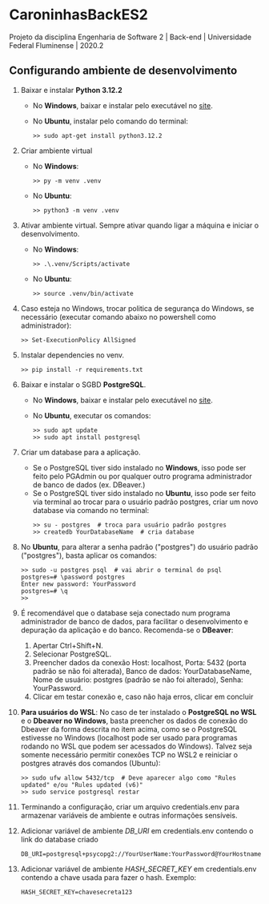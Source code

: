 # CaroninhasBackES2

Projeto da disciplina Engenharia de Software 2 | Back-end | Universidade Federal Fluminense | 2020.2

## Configurando ambiente de desenvolvimento

1. Baixar e instalar **Python 3.12.2**
	- No **Windows**, baixar e instalar pelo executável no [site](https://www.python.org/downloads/release/python-3122/).
		
	- No **Ubuntu**, instalar pelo comando do terminal:
		```shell
		>> sudo apt-get install python3.12.2
		```

2. Criar ambiente virtual
	- No **Windows**:
		```shell
		>> py -m venv .venv
		```
		
	- No **Ubuntu**:
		```shell
		>> python3 -m venv .venv
		```

3. Ativar ambiente virtual. Sempre ativar quando ligar a máquina e iniciar o desenvolvimento.

	- No **Windows**:
		```shell
		>> .\.venv/Scripts/activate
		```

	- No **Ubuntu**:
		```shell
		>> source .venv/bin/activate
		```

4. Caso esteja no Windows, trocar politica de segurança do Windows, se necessário (executar comando abaixo no powershell como administrador):
	```shell
	>> Set-ExecutionPolicy AllSigned
	```

5. Instalar dependencies no venv.
	```shell
	>> pip install -r requirements.txt
	```

6. Baixar e instalar o SGBD **PostgreSQL**.
	- No **Windows**, baixar e instalar pelo executável no [site](https://www.postgresql.org/download/windows/).

	- No **Ubuntu**, executar os comandos:
		```shell
		>> sudo apt update
		>> sudo apt install postgresql
		```

7. Criar um database para a aplicação.
	- Se o PostgreSQL tiver sido instalado no **Windows**, isso pode ser feito pelo PGAdmin ou por qualquer outro programa administrador de banco de dados (ex. DBeaver.)
	- Se o PostgreSQL tiver sido instalado no **Ubuntu**, isso pode ser feito via terminal ao trocar para o usuário padrão postgres, criar um novo database via comando no terminal:
		```shell
		>> su - postgres  # troca para usuário padrão postgres
		>> createdb YourDatabaseName  # cria database
		```

8. No **Ubuntu**, para alterar a senha padrão ("postgres") do usuário padrão ("postgres"), basta aplicar os comandos:
	```
	>> sudo -u postgres psql  # vai abrir o terminal do psql
	postgres=# \password postgres
	Enter new password: YourPassword
	postgres=# \q
	>>
	```

9. É recomendável que o database seja conectado num programa administrador de banco de dados, para facilitar o desenvolvimento e depuração da aplicação e do banco. Recomenda-se o **DBeaver**:
	1. Apertar Ctrl+Shift+N.
	2. Selecionar PostgreSQL.
	3. Preencher dados da conexão Host: localhost, Porta: 5432 (porta padrão se não foi alterada), Banco de dados: YourDatabaseName, Nome de usuário: postgres (padrão se não foi alterado), Senha: YourPassword.
	4. Clicar em testar conexão e, caso não haja erros, clicar em concluir

10. **Para usuários do WSL**: No caso de ter instalado o **PostgreSQL no WSL** e o **Dbeaver no Windows**, basta preencher os dados de conexão do Dbeaver da forma descrita no item acima, como se o PostgreSQL estivesse no Windows (localhost pode ser usado para programas rodando no WSL que podem ser acessados do Windows). Talvez seja somente necessário permitir conexões TCP no WSL2 e reiniciar o postgres através dos comandos (Ubuntu):
	```shell
	>> sudo ufw allow 5432/tcp  # Deve aparecer algo como "Rules updated" e/ou "Rules updated (v6)"
	>> sudo service postgresql restar
	```

11. Terminando a configuração, criar um arquivo credentials.env para armazenar variáveis de ambiente e outras informações sensíveis. 

12. Adicionar variável de ambiente *DB_URI* em credentials.env contendo o link do database criado
	```
	DB_URI=postgresql+psycopg2://YourUserName:YourPassword@YourHostname:5432/YourDatabaseName
	```

8. Adicionar variável de ambiente *HASH_SECRET_KEY* em credentials.env contendo a chave usada para fazer o hash. Exemplo:
	```
	HASH_SECRET_KEY=chavesecreta123
	```
